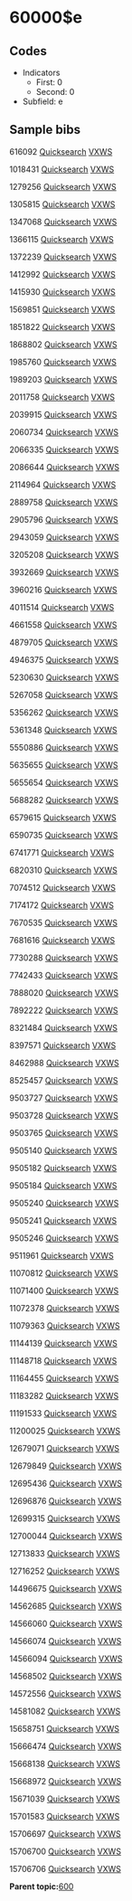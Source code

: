 # 60000$e

## Codes

-   Indicators
    -   First: 0
    -   Second: 0
-   Subfield: e

## Sample bibs

616092 [Quicksearch](https://search.library.yale.edu/catalog/616092) [VXWS](http://prodorbis.library.yale.edu:7014/vxws/GetHoldingsService?bibId=616092)

1018431 [Quicksearch](https://search.library.yale.edu/catalog/1018431) [VXWS](http://prodorbis.library.yale.edu:7014/vxws/GetHoldingsService?bibId=1018431)

1279256 [Quicksearch](https://search.library.yale.edu/catalog/1279256) [VXWS](http://prodorbis.library.yale.edu:7014/vxws/GetHoldingsService?bibId=1279256)

1305815 [Quicksearch](https://search.library.yale.edu/catalog/1305815) [VXWS](http://prodorbis.library.yale.edu:7014/vxws/GetHoldingsService?bibId=1305815)

1347068 [Quicksearch](https://search.library.yale.edu/catalog/1347068) [VXWS](http://prodorbis.library.yale.edu:7014/vxws/GetHoldingsService?bibId=1347068)

1366115 [Quicksearch](https://search.library.yale.edu/catalog/1366115) [VXWS](http://prodorbis.library.yale.edu:7014/vxws/GetHoldingsService?bibId=1366115)

1372239 [Quicksearch](https://search.library.yale.edu/catalog/1372239) [VXWS](http://prodorbis.library.yale.edu:7014/vxws/GetHoldingsService?bibId=1372239)

1412992 [Quicksearch](https://search.library.yale.edu/catalog/1412992) [VXWS](http://prodorbis.library.yale.edu:7014/vxws/GetHoldingsService?bibId=1412992)

1415930 [Quicksearch](https://search.library.yale.edu/catalog/1415930) [VXWS](http://prodorbis.library.yale.edu:7014/vxws/GetHoldingsService?bibId=1415930)

1569851 [Quicksearch](https://search.library.yale.edu/catalog/1569851) [VXWS](http://prodorbis.library.yale.edu:7014/vxws/GetHoldingsService?bibId=1569851)

1851822 [Quicksearch](https://search.library.yale.edu/catalog/1851822) [VXWS](http://prodorbis.library.yale.edu:7014/vxws/GetHoldingsService?bibId=1851822)

1868802 [Quicksearch](https://search.library.yale.edu/catalog/1868802) [VXWS](http://prodorbis.library.yale.edu:7014/vxws/GetHoldingsService?bibId=1868802)

1985760 [Quicksearch](https://search.library.yale.edu/catalog/1985760) [VXWS](http://prodorbis.library.yale.edu:7014/vxws/GetHoldingsService?bibId=1985760)

1989203 [Quicksearch](https://search.library.yale.edu/catalog/1989203) [VXWS](http://prodorbis.library.yale.edu:7014/vxws/GetHoldingsService?bibId=1989203)

2011758 [Quicksearch](https://search.library.yale.edu/catalog/2011758) [VXWS](http://prodorbis.library.yale.edu:7014/vxws/GetHoldingsService?bibId=2011758)

2039915 [Quicksearch](https://search.library.yale.edu/catalog/2039915) [VXWS](http://prodorbis.library.yale.edu:7014/vxws/GetHoldingsService?bibId=2039915)

2060734 [Quicksearch](https://search.library.yale.edu/catalog/2060734) [VXWS](http://prodorbis.library.yale.edu:7014/vxws/GetHoldingsService?bibId=2060734)

2066335 [Quicksearch](https://search.library.yale.edu/catalog/2066335) [VXWS](http://prodorbis.library.yale.edu:7014/vxws/GetHoldingsService?bibId=2066335)

2086644 [Quicksearch](https://search.library.yale.edu/catalog/2086644) [VXWS](http://prodorbis.library.yale.edu:7014/vxws/GetHoldingsService?bibId=2086644)

2114964 [Quicksearch](https://search.library.yale.edu/catalog/2114964) [VXWS](http://prodorbis.library.yale.edu:7014/vxws/GetHoldingsService?bibId=2114964)

2889758 [Quicksearch](https://search.library.yale.edu/catalog/2889758) [VXWS](http://prodorbis.library.yale.edu:7014/vxws/GetHoldingsService?bibId=2889758)

2905796 [Quicksearch](https://search.library.yale.edu/catalog/2905796) [VXWS](http://prodorbis.library.yale.edu:7014/vxws/GetHoldingsService?bibId=2905796)

2943059 [Quicksearch](https://search.library.yale.edu/catalog/2943059) [VXWS](http://prodorbis.library.yale.edu:7014/vxws/GetHoldingsService?bibId=2943059)

3205208 [Quicksearch](https://search.library.yale.edu/catalog/3205208) [VXWS](http://prodorbis.library.yale.edu:7014/vxws/GetHoldingsService?bibId=3205208)

3932669 [Quicksearch](https://search.library.yale.edu/catalog/3932669) [VXWS](http://prodorbis.library.yale.edu:7014/vxws/GetHoldingsService?bibId=3932669)

3960216 [Quicksearch](https://search.library.yale.edu/catalog/3960216) [VXWS](http://prodorbis.library.yale.edu:7014/vxws/GetHoldingsService?bibId=3960216)

4011514 [Quicksearch](https://search.library.yale.edu/catalog/4011514) [VXWS](http://prodorbis.library.yale.edu:7014/vxws/GetHoldingsService?bibId=4011514)

4661558 [Quicksearch](https://search.library.yale.edu/catalog/4661558) [VXWS](http://prodorbis.library.yale.edu:7014/vxws/GetHoldingsService?bibId=4661558)

4879705 [Quicksearch](https://search.library.yale.edu/catalog/4879705) [VXWS](http://prodorbis.library.yale.edu:7014/vxws/GetHoldingsService?bibId=4879705)

4946375 [Quicksearch](https://search.library.yale.edu/catalog/4946375) [VXWS](http://prodorbis.library.yale.edu:7014/vxws/GetHoldingsService?bibId=4946375)

5230630 [Quicksearch](https://search.library.yale.edu/catalog/5230630) [VXWS](http://prodorbis.library.yale.edu:7014/vxws/GetHoldingsService?bibId=5230630)

5267058 [Quicksearch](https://search.library.yale.edu/catalog/5267058) [VXWS](http://prodorbis.library.yale.edu:7014/vxws/GetHoldingsService?bibId=5267058)

5356262 [Quicksearch](https://search.library.yale.edu/catalog/5356262) [VXWS](http://prodorbis.library.yale.edu:7014/vxws/GetHoldingsService?bibId=5356262)

5361348 [Quicksearch](https://search.library.yale.edu/catalog/5361348) [VXWS](http://prodorbis.library.yale.edu:7014/vxws/GetHoldingsService?bibId=5361348)

5550886 [Quicksearch](https://search.library.yale.edu/catalog/5550886) [VXWS](http://prodorbis.library.yale.edu:7014/vxws/GetHoldingsService?bibId=5550886)

5635655 [Quicksearch](https://search.library.yale.edu/catalog/5635655) [VXWS](http://prodorbis.library.yale.edu:7014/vxws/GetHoldingsService?bibId=5635655)

5655654 [Quicksearch](https://search.library.yale.edu/catalog/5655654) [VXWS](http://prodorbis.library.yale.edu:7014/vxws/GetHoldingsService?bibId=5655654)

5688282 [Quicksearch](https://search.library.yale.edu/catalog/5688282) [VXWS](http://prodorbis.library.yale.edu:7014/vxws/GetHoldingsService?bibId=5688282)

6579615 [Quicksearch](https://search.library.yale.edu/catalog/6579615) [VXWS](http://prodorbis.library.yale.edu:7014/vxws/GetHoldingsService?bibId=6579615)

6590735 [Quicksearch](https://search.library.yale.edu/catalog/6590735) [VXWS](http://prodorbis.library.yale.edu:7014/vxws/GetHoldingsService?bibId=6590735)

6741771 [Quicksearch](https://search.library.yale.edu/catalog/6741771) [VXWS](http://prodorbis.library.yale.edu:7014/vxws/GetHoldingsService?bibId=6741771)

6820310 [Quicksearch](https://search.library.yale.edu/catalog/6820310) [VXWS](http://prodorbis.library.yale.edu:7014/vxws/GetHoldingsService?bibId=6820310)

7074512 [Quicksearch](https://search.library.yale.edu/catalog/7074512) [VXWS](http://prodorbis.library.yale.edu:7014/vxws/GetHoldingsService?bibId=7074512)

7174172 [Quicksearch](https://search.library.yale.edu/catalog/7174172) [VXWS](http://prodorbis.library.yale.edu:7014/vxws/GetHoldingsService?bibId=7174172)

7670535 [Quicksearch](https://search.library.yale.edu/catalog/7670535) [VXWS](http://prodorbis.library.yale.edu:7014/vxws/GetHoldingsService?bibId=7670535)

7681616 [Quicksearch](https://search.library.yale.edu/catalog/7681616) [VXWS](http://prodorbis.library.yale.edu:7014/vxws/GetHoldingsService?bibId=7681616)

7730288 [Quicksearch](https://search.library.yale.edu/catalog/7730288) [VXWS](http://prodorbis.library.yale.edu:7014/vxws/GetHoldingsService?bibId=7730288)

7742433 [Quicksearch](https://search.library.yale.edu/catalog/7742433) [VXWS](http://prodorbis.library.yale.edu:7014/vxws/GetHoldingsService?bibId=7742433)

7888020 [Quicksearch](https://search.library.yale.edu/catalog/7888020) [VXWS](http://prodorbis.library.yale.edu:7014/vxws/GetHoldingsService?bibId=7888020)

7892222 [Quicksearch](https://search.library.yale.edu/catalog/7892222) [VXWS](http://prodorbis.library.yale.edu:7014/vxws/GetHoldingsService?bibId=7892222)

8321484 [Quicksearch](https://search.library.yale.edu/catalog/8321484) [VXWS](http://prodorbis.library.yale.edu:7014/vxws/GetHoldingsService?bibId=8321484)

8397571 [Quicksearch](https://search.library.yale.edu/catalog/8397571) [VXWS](http://prodorbis.library.yale.edu:7014/vxws/GetHoldingsService?bibId=8397571)

8462988 [Quicksearch](https://search.library.yale.edu/catalog/8462988) [VXWS](http://prodorbis.library.yale.edu:7014/vxws/GetHoldingsService?bibId=8462988)

8525457 [Quicksearch](https://search.library.yale.edu/catalog/8525457) [VXWS](http://prodorbis.library.yale.edu:7014/vxws/GetHoldingsService?bibId=8525457)

9503727 [Quicksearch](https://search.library.yale.edu/catalog/9503727) [VXWS](http://prodorbis.library.yale.edu:7014/vxws/GetHoldingsService?bibId=9503727)

9503728 [Quicksearch](https://search.library.yale.edu/catalog/9503728) [VXWS](http://prodorbis.library.yale.edu:7014/vxws/GetHoldingsService?bibId=9503728)

9503765 [Quicksearch](https://search.library.yale.edu/catalog/9503765) [VXWS](http://prodorbis.library.yale.edu:7014/vxws/GetHoldingsService?bibId=9503765)

9505140 [Quicksearch](https://search.library.yale.edu/catalog/9505140) [VXWS](http://prodorbis.library.yale.edu:7014/vxws/GetHoldingsService?bibId=9505140)

9505182 [Quicksearch](https://search.library.yale.edu/catalog/9505182) [VXWS](http://prodorbis.library.yale.edu:7014/vxws/GetHoldingsService?bibId=9505182)

9505184 [Quicksearch](https://search.library.yale.edu/catalog/9505184) [VXWS](http://prodorbis.library.yale.edu:7014/vxws/GetHoldingsService?bibId=9505184)

9505240 [Quicksearch](https://search.library.yale.edu/catalog/9505240) [VXWS](http://prodorbis.library.yale.edu:7014/vxws/GetHoldingsService?bibId=9505240)

9505241 [Quicksearch](https://search.library.yale.edu/catalog/9505241) [VXWS](http://prodorbis.library.yale.edu:7014/vxws/GetHoldingsService?bibId=9505241)

9505246 [Quicksearch](https://search.library.yale.edu/catalog/9505246) [VXWS](http://prodorbis.library.yale.edu:7014/vxws/GetHoldingsService?bibId=9505246)

9511961 [Quicksearch](https://search.library.yale.edu/catalog/9511961) [VXWS](http://prodorbis.library.yale.edu:7014/vxws/GetHoldingsService?bibId=9511961)

11070812 [Quicksearch](https://search.library.yale.edu/catalog/11070812) [VXWS](http://prodorbis.library.yale.edu:7014/vxws/GetHoldingsService?bibId=11070812)

11071400 [Quicksearch](https://search.library.yale.edu/catalog/11071400) [VXWS](http://prodorbis.library.yale.edu:7014/vxws/GetHoldingsService?bibId=11071400)

11072378 [Quicksearch](https://search.library.yale.edu/catalog/11072378) [VXWS](http://prodorbis.library.yale.edu:7014/vxws/GetHoldingsService?bibId=11072378)

11079363 [Quicksearch](https://search.library.yale.edu/catalog/11079363) [VXWS](http://prodorbis.library.yale.edu:7014/vxws/GetHoldingsService?bibId=11079363)

11144139 [Quicksearch](https://search.library.yale.edu/catalog/11144139) [VXWS](http://prodorbis.library.yale.edu:7014/vxws/GetHoldingsService?bibId=11144139)

11148718 [Quicksearch](https://search.library.yale.edu/catalog/11148718) [VXWS](http://prodorbis.library.yale.edu:7014/vxws/GetHoldingsService?bibId=11148718)

11164455 [Quicksearch](https://search.library.yale.edu/catalog/11164455) [VXWS](http://prodorbis.library.yale.edu:7014/vxws/GetHoldingsService?bibId=11164455)

11183282 [Quicksearch](https://search.library.yale.edu/catalog/11183282) [VXWS](http://prodorbis.library.yale.edu:7014/vxws/GetHoldingsService?bibId=11183282)

11191533 [Quicksearch](https://search.library.yale.edu/catalog/11191533) [VXWS](http://prodorbis.library.yale.edu:7014/vxws/GetHoldingsService?bibId=11191533)

11200025 [Quicksearch](https://search.library.yale.edu/catalog/11200025) [VXWS](http://prodorbis.library.yale.edu:7014/vxws/GetHoldingsService?bibId=11200025)

12679071 [Quicksearch](https://search.library.yale.edu/catalog/12679071) [VXWS](http://prodorbis.library.yale.edu:7014/vxws/GetHoldingsService?bibId=12679071)

12679849 [Quicksearch](https://search.library.yale.edu/catalog/12679849) [VXWS](http://prodorbis.library.yale.edu:7014/vxws/GetHoldingsService?bibId=12679849)

12695436 [Quicksearch](https://search.library.yale.edu/catalog/12695436) [VXWS](http://prodorbis.library.yale.edu:7014/vxws/GetHoldingsService?bibId=12695436)

12696876 [Quicksearch](https://search.library.yale.edu/catalog/12696876) [VXWS](http://prodorbis.library.yale.edu:7014/vxws/GetHoldingsService?bibId=12696876)

12699315 [Quicksearch](https://search.library.yale.edu/catalog/12699315) [VXWS](http://prodorbis.library.yale.edu:7014/vxws/GetHoldingsService?bibId=12699315)

12700044 [Quicksearch](https://search.library.yale.edu/catalog/12700044) [VXWS](http://prodorbis.library.yale.edu:7014/vxws/GetHoldingsService?bibId=12700044)

12713833 [Quicksearch](https://search.library.yale.edu/catalog/12713833) [VXWS](http://prodorbis.library.yale.edu:7014/vxws/GetHoldingsService?bibId=12713833)

12716252 [Quicksearch](https://search.library.yale.edu/catalog/12716252) [VXWS](http://prodorbis.library.yale.edu:7014/vxws/GetHoldingsService?bibId=12716252)

14496675 [Quicksearch](https://search.library.yale.edu/catalog/14496675) [VXWS](http://prodorbis.library.yale.edu:7014/vxws/GetHoldingsService?bibId=14496675)

14562685 [Quicksearch](https://search.library.yale.edu/catalog/14562685) [VXWS](http://prodorbis.library.yale.edu:7014/vxws/GetHoldingsService?bibId=14562685)

14566060 [Quicksearch](https://search.library.yale.edu/catalog/14566060) [VXWS](http://prodorbis.library.yale.edu:7014/vxws/GetHoldingsService?bibId=14566060)

14566074 [Quicksearch](https://search.library.yale.edu/catalog/14566074) [VXWS](http://prodorbis.library.yale.edu:7014/vxws/GetHoldingsService?bibId=14566074)

14566094 [Quicksearch](https://search.library.yale.edu/catalog/14566094) [VXWS](http://prodorbis.library.yale.edu:7014/vxws/GetHoldingsService?bibId=14566094)

14568502 [Quicksearch](https://search.library.yale.edu/catalog/14568502) [VXWS](http://prodorbis.library.yale.edu:7014/vxws/GetHoldingsService?bibId=14568502)

14572556 [Quicksearch](https://search.library.yale.edu/catalog/14572556) [VXWS](http://prodorbis.library.yale.edu:7014/vxws/GetHoldingsService?bibId=14572556)

14581082 [Quicksearch](https://search.library.yale.edu/catalog/14581082) [VXWS](http://prodorbis.library.yale.edu:7014/vxws/GetHoldingsService?bibId=14581082)

15658751 [Quicksearch](https://search.library.yale.edu/catalog/15658751) [VXWS](http://prodorbis.library.yale.edu:7014/vxws/GetHoldingsService?bibId=15658751)

15666474 [Quicksearch](https://search.library.yale.edu/catalog/15666474) [VXWS](http://prodorbis.library.yale.edu:7014/vxws/GetHoldingsService?bibId=15666474)

15668138 [Quicksearch](https://search.library.yale.edu/catalog/15668138) [VXWS](http://prodorbis.library.yale.edu:7014/vxws/GetHoldingsService?bibId=15668138)

15668972 [Quicksearch](https://search.library.yale.edu/catalog/15668972) [VXWS](http://prodorbis.library.yale.edu:7014/vxws/GetHoldingsService?bibId=15668972)

15671039 [Quicksearch](https://search.library.yale.edu/catalog/15671039) [VXWS](http://prodorbis.library.yale.edu:7014/vxws/GetHoldingsService?bibId=15671039)

15701583 [Quicksearch](https://search.library.yale.edu/catalog/15701583) [VXWS](http://prodorbis.library.yale.edu:7014/vxws/GetHoldingsService?bibId=15701583)

15706697 [Quicksearch](https://search.library.yale.edu/catalog/15706697) [VXWS](http://prodorbis.library.yale.edu:7014/vxws/GetHoldingsService?bibId=15706697)

15706700 [Quicksearch](https://search.library.yale.edu/catalog/15706700) [VXWS](http://prodorbis.library.yale.edu:7014/vxws/GetHoldingsService?bibId=15706700)

15706706 [Quicksearch](https://search.library.yale.edu/catalog/15706706) [VXWS](http://prodorbis.library.yale.edu:7014/vxws/GetHoldingsService?bibId=15706706)

**Parent topic:**[600](../../tags/600/600.md)

